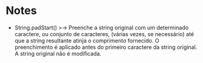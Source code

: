 # Notes
  * String.padStart() >-> Preenche a string original com um determinado caractere, ou conjunto de caracteres, (várias vezes, se necessário) até que a string resultante atinja o comprimento fornecido. O preenchimento é aplicado antes do primeiro caractere da string original. A string original não é modificada.